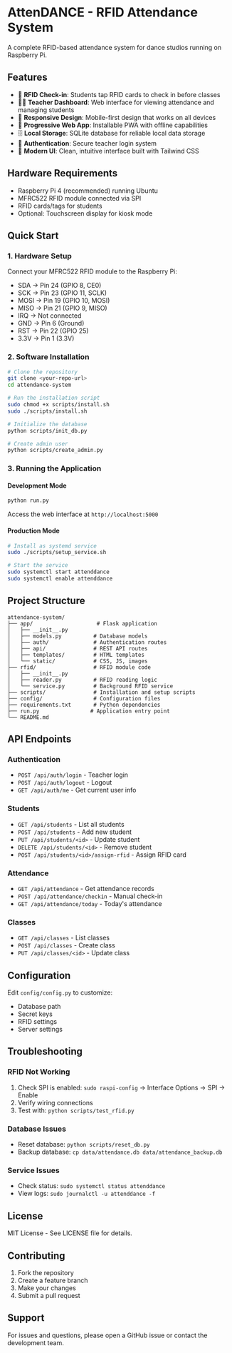 # AttenDANCE - RFID Attendance System

A complete RFID-based attendance system for dance studios running on Raspberry Pi.

## Features

- 🎯 **RFID Check-in**: Students tap RFID cards to check in before classes
- 👨‍🏫 **Teacher Dashboard**: Web interface for viewing attendance and managing students
- 📱 **Responsive Design**: Mobile-first design that works on all devices
- 🔄 **Progressive Web App**: Installable PWA with offline capabilities
- 🗄️ **Local Storage**: SQLite database for reliable local data storage
- 🔐 **Authentication**: Secure teacher login system
- 🎨 **Modern UI**: Clean, intuitive interface built with Tailwind CSS

## Hardware Requirements

- Raspberry Pi 4 (recommended) running Ubuntu
- MFRC522 RFID module connected via SPI
- RFID cards/tags for students
- Optional: Touchscreen display for kiosk mode

## Quick Start

### 1. Hardware Setup
Connect your MFRC522 RFID module to the Raspberry Pi:
- SDA → Pin 24 (GPIO 8, CE0)
- SCK → Pin 23 (GPIO 11, SCLK)
- MOSI → Pin 19 (GPIO 10, MOSI)
- MISO → Pin 21 (GPIO 9, MISO)
- IRQ → Not connected
- GND → Pin 6 (Ground)
- RST → Pin 22 (GPIO 25)
- 3.3V → Pin 1 (3.3V)

### 2. Software Installation
```bash
# Clone the repository
git clone <your-repo-url>
cd attendance-system

# Run the installation script
sudo chmod +x scripts/install.sh
sudo ./scripts/install.sh

# Initialize the database
python scripts/init_db.py

# Create admin user
python scripts/create_admin.py
```

### 3. Running the Application

#### Development Mode
```bash
python run.py
```
Access the web interface at `http://localhost:5000`

#### Production Mode
```bash
# Install as systemd service
sudo ./scripts/setup_service.sh

# Start the service
sudo systemctl start attenddance
sudo systemctl enable attenddance
```

## Project Structure

```
attendance-system/
├── app/                    # Flask application
│   ├── __init__.py
│   ├── models.py          # Database models
│   ├── auth/              # Authentication routes
│   ├── api/               # REST API routes
│   ├── templates/         # HTML templates
│   └── static/            # CSS, JS, images
├── rfid/                  # RFID module code
│   ├── __init__.py
│   ├── reader.py          # RFID reading logic
│   └── service.py         # Background RFID service
├── scripts/               # Installation and setup scripts
├── config/                # Configuration files
├── requirements.txt       # Python dependencies
├── run.py                # Application entry point
└── README.md
```

## API Endpoints

### Authentication
- `POST /api/auth/login` - Teacher login
- `POST /api/auth/logout` - Logout
- `GET /api/auth/me` - Get current user info

### Students
- `GET /api/students` - List all students
- `POST /api/students` - Add new student
- `PUT /api/students/<id>` - Update student
- `DELETE /api/students/<id>` - Remove student
- `POST /api/students/<id>/assign-rfid` - Assign RFID card

### Attendance
- `GET /api/attendance` - Get attendance records
- `POST /api/attendance/checkin` - Manual check-in
- `GET /api/attendance/today` - Today's attendance

### Classes
- `GET /api/classes` - List classes
- `POST /api/classes` - Create class
- `PUT /api/classes/<id>` - Update class

## Configuration

Edit `config/config.py` to customize:
- Database path
- Secret keys
- RFID settings
- Server settings

## Troubleshooting

### RFID Not Working
1. Check SPI is enabled: `sudo raspi-config` → Interface Options → SPI → Enable
2. Verify wiring connections
3. Test with: `python scripts/test_rfid.py`

### Database Issues
- Reset database: `python scripts/reset_db.py`
- Backup database: `cp data/attendance.db data/attendance_backup.db`

### Service Issues
- Check status: `sudo systemctl status attenddance`
- View logs: `sudo journalctl -u attenddance -f`

## License

MIT License - See LICENSE file for details.

## Contributing

1. Fork the repository
2. Create a feature branch
3. Make your changes
4. Submit a pull request

## Support

For issues and questions, please open a GitHub issue or contact the development team. 